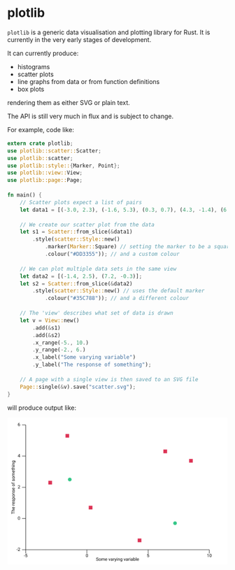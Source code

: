 # plotlib

`plotlib` is a generic data visualisation and plotting library for Rust.
It is currently in the very early stages of development.

It can currently produce:

* histograms
* scatter plots
* line graphs from data or from function definitions
* box plots

rendering them as either SVG or plain text.

The API is still very much in flux and is subject to change.

For example, code like:

```rust
extern crate plotlib;
use plotlib::scatter::Scatter;
use plotlib::scatter;
use plotlib::style::{Marker, Point};
use plotlib::view::View;
use plotlib::page::Page;

fn main() {
    // Scatter plots expect a list of pairs
    let data1 = [(-3.0, 2.3), (-1.6, 5.3), (0.3, 0.7), (4.3, -1.4), (6.4, 4.3), (8.5, 3.7)];

    // We create our scatter plot from the data
    let s1 = Scatter::from_slice(&data1)
        .style(scatter::Style::new()
            .marker(Marker::Square) // setting the marker to be a square
            .colour("#DD3355")); // and a custom colour

    // We can plot multiple data sets in the same view
    let data2 = [(-1.4, 2.5), (7.2, -0.3)];
    let s2 = Scatter::from_slice(&data2)
        .style(scatter::Style::new() // uses the default marker
            .colour("#35C788")); // and a different colour

    // The 'view' describes what set of data is drawn
    let v = View::new()
        .add(&s1)
        .add(&s2)
        .x_range(-5., 10.)
        .y_range(-2., 6.)
        .x_label("Some varying variable")
        .y_label("The response of something");

    // A page with a single view is then saved to an SVG file
    Page::single(&v).save("scatter.svg");
}
```

will produce output like:

![scatter plot](scatter.png)
